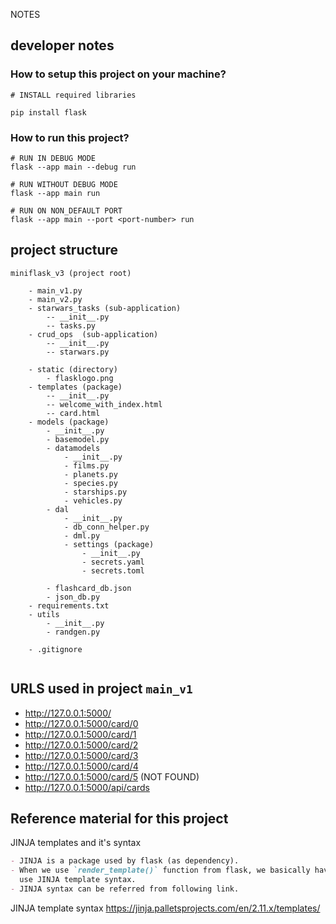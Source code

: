 NOTES


## developer notes

### How to setup this project on your machine?

```shell
# INSTALL required libraries

pip install flask
```

### How to run this project?
```shell
# RUN IN DEBUG MODE
flask --app main --debug run

# RUN WITHOUT DEBUG MODE
flask --app main run

# RUN ON NON_DEFAULT PORT
flask --app main --port <port-number> run 
```

## project structure

```
miniflask_v3 (project root)

    - main_v1.py
    - main_v2.py
    - starwars_tasks (sub-application)
        -- __init__.py
        -- tasks.py
    - crud_ops  (sub-application)
        -- __init__.py
        -- starwars.py
    
    - static (directory)
        - flasklogo.png
    - templates (package)
        -- __init__.py
        -- welcome_with_index.html
        -- card.html
    - models (package)
        - __init__.py
        - basemodel.py
        - datamodels 
            - __init__.py
            - films.py
            - planets.py
            - species.py
            - starships.py
            - vehicles.py
        - dal
            - __init__.py
            - db_conn_helper.py
            - dml.py
            - settings (package)
                - __init__.py
                - secrets.yaml
                - secrets.toml
                
        - flashcard_db.json
        - json_db.py
    - requirements.txt
    - utils
        - __init__.py
        - randgen.py
        
    - .gitignore
    
```

## URLS used in project `main_v1`
- http://127.0.0.1:5000/
- http://127.0.0.1:5000/card/0
- http://127.0.0.1:5000/card/1
- http://127.0.0.1:5000/card/2
- http://127.0.0.1:5000/card/3
- http://127.0.0.1:5000/card/4
- http://127.0.0.1:5000/card/5 (NOT FOUND)
- http://127.0.0.1:5000/api/cards
    
    
## Reference material for this project

JINJA templates and it's syntax

```markdown
- JINJA is a package used by flask (as dependency). 
- When we use `render_template()` function from flask, we basically have to
  use JINJA template syntax.
- JINJA syntax can be referred from following link.
```
JINJA template syntax
https://jinja.palletsprojects.com/en/2.11.x/templates/